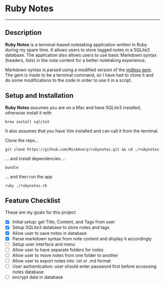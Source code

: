 # Ruby Notes
****
## Description
**Ruby Notes** is a terminal-based notetaking application written in Ruby during my spare time. It allows users to store tagged notes in a SQLite3 database. The application also allows users to use basic Markdown syntax (headers, lists) in the note content for a better notetaking experience.

Markdown syntax is parsed using a modified version of the [mdless gem](https://github.com/ttscoff/mdless). The gem is made to be a terminal command, so I have had to clone it and do some modifications to the code in order to use it in a script.

## Setup and Installation
**Ruby Notes** assumes you are on a Mac and have SQLite3 installed, otherwise install it with
```
brew install sqlite3
```
It also assumes that you have Vim installed and can call it from the terminal.

Clone the repo...
```
git clone https://github.com/MickAvery/rubynotes.git && cd ./rubynotes
```
... and install dependencies ...
```
bundle
```
... and then run the app
```
ruby ./rubynotes.rb
```
## Feature Checklist
These are my goals for this project
- [x] Initial setup: get Title, Content, and Tags from user
- [x] Setup SQLite3 database to store notes and tags
- [x] Allow user to save notes in database
- [x] Parse markdown syntax from note content and display it accordingly
- [ ] Setup user interface and menu
- [ ] Allow user to have separate folders for notes
- [ ] Allow user to move notes from one folder to another
- [ ] Allow user to export notes into .txt or .md format
- [ ] User authentication: user should enter password first before accessing notes database
- [ ] encrypt data in database
